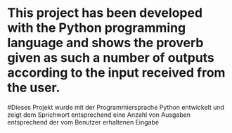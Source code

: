 # This project has been developed with the Python programming language and shows the proverb given as such a number of outputs according to the input received from the user.
#Dieses Projekt wurde mit der Programmiersprache Python entwickelt und zeigt dem Sprichwort entsprechend eine Anzahl von Ausgaben entsprechend der vom Benutzer erhaltenen Eingabe
